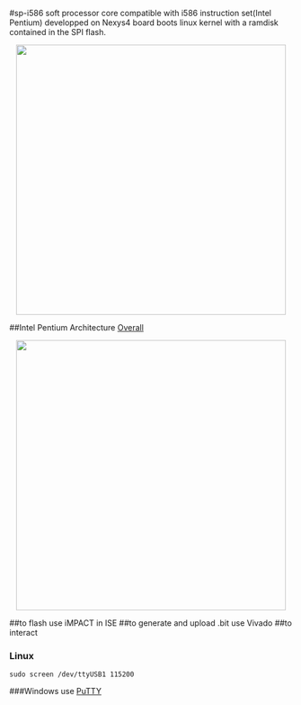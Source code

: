 #sp-i586
soft processor core compatible with i586 instruction set(Intel Pentium) developped on Nexys4 board boots linux kernel with a ramdisk contained in the SPI flash.
<p align="center">
<img src="https://cloud.githubusercontent.com/assets/3256544/14413785/80194934-ff39-11e5-89e2-39df688d1c5c.png" width="480"></br>
</p>
##Intel Pentium Architecture
<a href="https://en.wikipedia.org/wiki/P5_(microarchitecture)">Overall</a>
<p align="center">
<img src="https://upload.wikimedia.org/wikipedia/commons/thumb/1/1a/Intel_Pentium_arch.svg/800px-Intel_Pentium_arch.svg.png" width="480">
</p>

##to flash
    use iMPACT in ISE
##to generate and upload .bit
    use Vivado
##to interact

### Linux
    sudo screen /dev/ttyUSB1 115200
  
###Windows
  use <a href="http://www.putty.org/">PuTTY</a>
